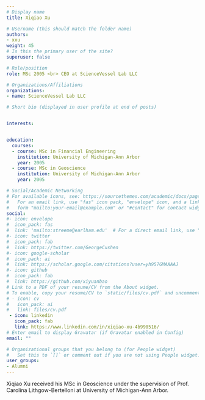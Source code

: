 ```yaml
---
# Display name
title: Xiqiao Xu

# Username (this should match the folder name)
authors:
- xxu
weight: 45
# Is this the primary user of the site?
superuser: false

# Role/position
role: MSc 2005 <br> CEO at ScienceVessel Lab LLC

# Organizations/Affiliations
organizations:
- name: ScienceVessel Lab LLC

# Short bio (displayed in user profile at end of posts)


interests:


education:
  courses:
  - course: MSc in Financial Engineering
    institution: University of Michigan-Ann Arbor
    year: 2005
  - course: MSc in Geoscience
    institution: University of Michigan-Ann Arbor
    year: 2005

# Social/Academic Networking
# For available icons, see: https://sourcethemes.com/academic/docs/page-builder/#icons
#   For an email link, use "fas" icon pack, "envelope" icon, and a link in the
#   form "mailto:your-email@example.com" or "#contact" for contact widget.
social:
#- icon: envelope
#  icon_pack: fas
#  link: 'mailto:streeme@earlham.edu'  # For a direct email link, use "mailto:test@example.org".
#- icon: twitter
#  icon_pack: fab
#  link: https://twitter.com/GeorgeCushen
#- icon: google-scholar
#  icon_pack: ai
#  link: https://scholar.google.com/citations?user=yh957GMAAAAJ
#- icon: github
#  icon_pack: fab
#  link: https://github.com/xiyuanbao
# Link to a PDF of your resume/CV from the About widget.
# To enable, copy your resume/CV to `static/files/cv.pdf` and uncomment the lines below.
# - icon: cv
#   icon_pack: ai
#   link: files/cv.pdf
 - icon: linkedin
   icon_pack: fab
   link: https://www.linkedin.com/in/xiqiao-xu-4b990516/
# Enter email to display Gravatar (if Gravatar enabled in Config)
email: ""

# Organizational groups that you belong to (for People widget)
#   Set this to `[]` or comment out if you are not using People widget.
user_groups:
- Alumni
---
```


Xiqiao Xu received his MSc in Geoscience under the supervision of Prof. Carolina Lithgow-Bertelloni at University of Michigan-Ann Arbor. 



